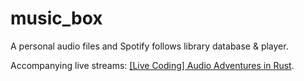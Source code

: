 # music_box

A personal audio files and Spotify follows library database & player.

Accompanying live streams: [[Live Coding] Audio Adventures in Rust](https://www.youtube.com/playlist?list=PLoSY6azqHO7AYGfY3pTU1INm8KmXzwqB5).
